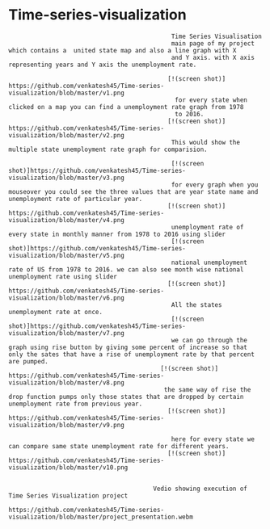 # Time-series-visualization

                                                 Time Series Visualisation
                                                 main page of my project which contains a  united state map and also a line graph with X
                                                 and Y axis. with X axis representing years and Y axis the unemployment rate.
                                                 
                                                [!(screen shot)] https://github.com/venkatesh45/Time-series-visualization/blob/master/v1.png
                                                  for every state when clicked on a map you can find a unemployment rate graph from 1978 
                                                  to 2016.
                                                [!(screen shot)] https://github.com/venkatesh45/Time-series-visualization/blob/master/v2.png
                                                 This would show the multiple state unemployment rate graph for comparision.
                                                 
                                                 [!(screen shot)]https://github.com/venkatesh45/Time-series-visualization/blob/master/v3.png
                                                 for every graph when you mouseover you could see the three values that are year state name and unemployment rate of particular year.
                                                [!(screen shot)] https://github.com/venkatesh45/Time-series-visualization/blob/master/v4.png
                                                 unemployment rate of every state in monthly manner from 1978 to 2016 using slider  
                                                 [!(screen shot)]https://github.com/venkatesh45/Time-series-visualization/blob/master/v5.png
                                                 national unemployment rate of US from 1978 to 2016. we can also see month wise national unemployment rate using slider 
                                                [!(screen shot)] https://github.com/venkatesh45/Time-series-visualization/blob/master/v6.png
                                                 All the states unemployment rate at once. 
                                                 [!(screen shot)]https://github.com/venkatesh45/Time-series-visualization/blob/master/v7.png
                                                 we can go through the graph using rise button by giving some percent of increase so that only the sates that have a rise of unemployment rate by that percent are pumped.
                                              [!(screen shot)] https://github.com/venkatesh45/Time-series-visualization/blob/master/v8.png
                                               the same way of rise the drop function pumps only those states that are dropped by certain unemployment rate from previous year.
                                                [!(screen shot)] https://github.com/venkatesh45/Time-series-visualization/blob/master/v9.png
                                                 
                                                 here for every state we can compare same state unemployment rate for different years.
                                                [!(screen shot)] https://github.com/venkatesh45/Time-series-visualization/blob/master/v10.png
                                                 
                                                 
                                            Vedio showing execution of Time Series Visualization project
                                            https://github.com/venkatesh45/Time-series-visualization/blob/master/project_presentation.webm
                                                 
                                                
